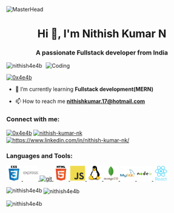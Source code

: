![MasterHead](http://developerguru.in/images/courses/mern_stack.gif)
<h1 align="center">Hi 👋, I'm Nithish Kumar N</h1>
<h3 align="center">A passionate Fullstack developer from India</h3>
<img align="right" alt="Coding" width="400" src="https://cdn.dribbble.com/users/1162077/screenshots/3848914/programmer.gif">

<p align="left"> <img src="https://komarev.com/ghpvc/?username=nithish4e4b&label=Profile%20views&color=0e75b6&style=flat" alt="nithish4e4b" /> </p>

<p align="left"> <a href="https://twitter.com/0x4e4b" target="blank"><img src="https://img.shields.io/twitter/follow/0x4e4b?logo=twitter&style=for-the-badge" alt="0x4e4b" /></a> </p>

- 🌱 I’m currently learning **Fullstack development(MERN)**

- 📫 How to reach me **nithishkumar.17@hotmail.com**

<h3 align="left">Connect with me:</h3>
<p align="left">
<a href="https://twitter.com/0x4e4b" target="blank"><img align="center" src="https://raw.githubusercontent.com/rahuldkjain/github-profile-readme-generator/master/src/images/icons/Social/twitter.svg" alt="0x4e4b" height="30" width="40" /></a>
<a href="https://linkedin.com/in/nithish-kumar-nk" target="blank"><img align="center" src="https://raw.githubusercontent.com/rahuldkjain/github-profile-readme-generator/master/src/images/icons/Social/linked-in-alt.svg" alt="nithish-kumar-nk" height="30" width="40" /></a>
<a href="https://instagram.com/https://www.linkedin.com/in/nithish-kumar-nk/" target="blank"><img align="center" src="https://raw.githubusercontent.com/rahuldkjain/github-profile-readme-generator/master/src/images/icons/Social/instagram.svg" alt="https://www.linkedin.com/in/nithish-kumar-nk/" height="30" width="40" /></a>
</p>

<h3 align="left">Languages and Tools:</h3>
<p align="left"> <a href="https://www.w3schools.com/css/" target="_blank" rel="noreferrer"> <img src="https://raw.githubusercontent.com/devicons/devicon/master/icons/css3/css3-original-wordmark.svg" alt="css3" width="40" height="40"/> </a> <a href="https://expressjs.com" target="_blank" rel="noreferrer"> <img src="https://raw.githubusercontent.com/devicons/devicon/master/icons/express/express-original-wordmark.svg" alt="express" width="40" height="40"/> </a> <a href="https://git-scm.com/" target="_blank" rel="noreferrer"> <img src="https://www.vectorlogo.zone/logos/git-scm/git-scm-icon.svg" alt="git" width="40" height="40"/> </a> <a href="https://www.w3.org/html/" target="_blank" rel="noreferrer"> <img src="https://raw.githubusercontent.com/devicons/devicon/master/icons/html5/html5-original-wordmark.svg" alt="html5" width="40" height="40"/> </a> <a href="https://developer.mozilla.org/en-US/docs/Web/JavaScript" target="_blank" rel="noreferrer"> <img src="https://raw.githubusercontent.com/devicons/devicon/master/icons/javascript/javascript-original.svg" alt="javascript" width="40" height="40"/> </a> <a href="https://www.linux.org/" target="_blank" rel="noreferrer"> <img src="https://raw.githubusercontent.com/devicons/devicon/master/icons/linux/linux-original.svg" alt="linux" width="40" height="40"/> </a> <a href="https://www.mongodb.com/" target="_blank" rel="noreferrer"> <img src="https://raw.githubusercontent.com/devicons/devicon/master/icons/mongodb/mongodb-original-wordmark.svg" alt="mongodb" width="40" height="40"/> </a> <a href="https://www.mysql.com/" target="_blank" rel="noreferrer"> <img src="https://raw.githubusercontent.com/devicons/devicon/master/icons/mysql/mysql-original-wordmark.svg" alt="mysql" width="40" height="40"/> </a> <a href="https://nodejs.org" target="_blank" rel="noreferrer"> <img src="https://raw.githubusercontent.com/devicons/devicon/master/icons/nodejs/nodejs-original-wordmark.svg" alt="nodejs" width="40" height="40"/> </a> <a href="https://reactjs.org/" target="_blank" rel="noreferrer"> <img src="https://raw.githubusercontent.com/devicons/devicon/master/icons/react/react-original-wordmark.svg" alt="react" width="40" height="40"/> </a> </p>

<p><img align="left" src="https://github-readme-stats.vercel.app/api/top-langs?username=nithish4e4b&show_icons=true&locale=en&layout=compact" alt="nithish4e4b" /></p>

<p>&nbsp;<img align="center" src="https://github-readme-stats.vercel.app/api?username=nithish4e4b&show_icons=true&locale=en" alt="nithish4e4b" /></p>

<p><img align="center" src="https://github-readme-streak-stats.herokuapp.com/?user=nithish4e4b&" alt="nithish4e4b" /></p>
